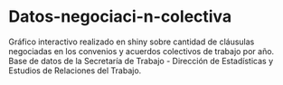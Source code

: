 # Datos-negociaci-n-colectiva
Gráfico interactivo realizado en shiny sobre cantidad de cláusulas negociadas en los convenios y acuerdos colectivos de trabajo por año.
Base de datos de la Secretaría de Trabajo - Dirección de Estadísticas y Estudios de Relaciones del Trabajo. 

